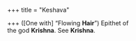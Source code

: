 +++
title = "Keshava"

+++
([One with] “Flowing **Hair**”) Epithet of  
the god **Krishna**. See **Krishna**.